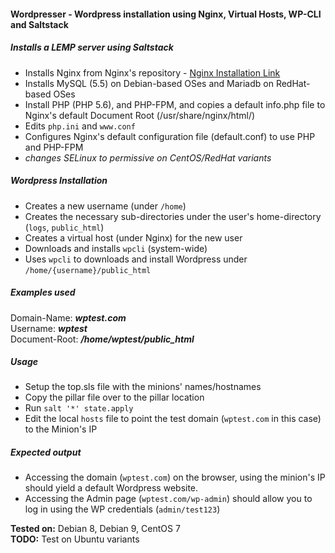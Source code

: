 #### Wordpresser - Wordpress installation using Nginx, Virtual Hosts, WP-CLI and Saltstack  
  
##### Installs a LEMP server using Saltstack

- Installs Nginx from Nginx's repository - [Nginx Installation Link](https://www.nginx.com/resources/wiki/start/topics/tutorials/install/)
- Installs MySQL (5.5) on Debian-based OSes and Mariadb on RedHat-based OSes
- Install PHP (PHP 5.6), and PHP-FPM, and copies a default info.php file to Nginx's default Document Root (/usr/share/nginx/html/)
- Edits `php.ini` and `www.conf`
- Configures Nginx's default configuration file (default.conf) to use PHP and PHP-FPM
- *changes SELinux to permissive on CentOS/RedHat variants*

##### Wordpress Installation

- Creates a new username (under `/home`)
- Creates the necessary sub-directories under the user's home-directory (`logs`, `public_html`)
- Creates a virtual host (under Nginx) for the new user
- Downloads and installs `wpcli` (system-wide)
- Uses `wpcli` to downloads and install Wordpress under `/home/{username}/public_html`

##### Examples used

Domain-Name: ***wptest.com***  
Username: ***wptest***  
Document-Root: ***/home/wptest/public_html***  

##### Usage

- Setup the top.sls file with the minions' names/hostnames
- Copy the pillar file over to the pillar location
- Run `salt '*' state.apply`
- Edit the local `hosts` file to point the test domain (`wptest.com` in this case) to the Minion's IP

##### Expected output

- Accessing the domain (`wptest.com`) on the browser, using the minion's IP should yield a default Wordpress website.
- Accessing the Admin page (`wptest.com/wp-admin`) should allow you to log in using the WP credentials (`admin/test123`)
  
**Tested on:** Debian 8, Debian 9, CentOS 7  
**TODO:**  Test on Ubuntu variants
